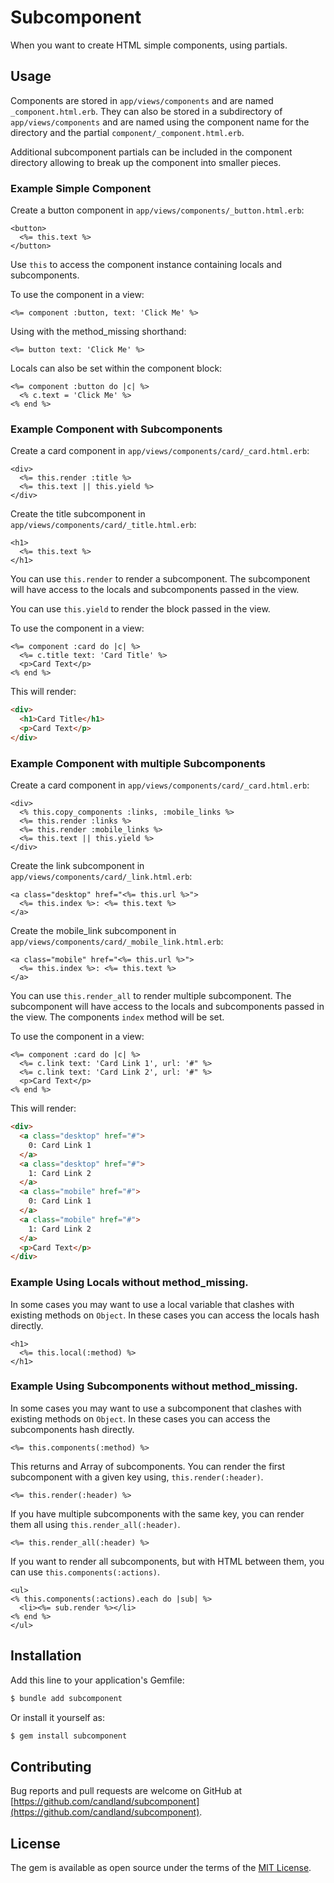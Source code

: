 # Subcomponent

When you want to create HTML simple components, using partials.

## Usage

Components are stored in `app/views/components` and are named `_component.html.erb`.
They can also be stored in a subdirectory of `app/views/components` and are named using the component name for the directory and the partial `component/_component.html.erb`.

Additional subcomponent partials can be included in the component directory allowing
to break up the component into smaller pieces.

### Example Simple Component

Create a button component in `app/views/components/_button.html.erb`:
```erb
<button>
  <%= this.text %>
</button>
```

Use `this` to access the component instance containing locals and subcomponents.

To use the component in a view:
```erb
<%= component :button, text: 'Click Me' %>
```

Using with the method_missing shorthand:
```erb
<%= button text: 'Click Me' %>
```

Locals can also be set within the component block:
```erb
<%= component :button do |c| %>
  <% c.text = 'Click Me' %>
<% end %>
```

### Example Component with Subcomponents

Create a card component in `app/views/components/card/_card.html.erb`:
```erb
<div>
  <%= this.render :title %>
  <%= this.text || this.yield %>
</div>
```

Create the title subcomponent in `app/views/components/card/_title.html.erb`:
```erb
<h1>
  <%= this.text %>
</h1>
```

You can use `this.render` to render a subcomponent. The subcomponent will have access
to the locals and subcomponents passed in the view.

You can use `this.yield` to render the block passed in the view.

To use the component in a view:
```erb
<%= component :card do |c| %>
  <%= c.title text: 'Card Title' %>
  <p>Card Text</p>
<% end %>
```

This will render:
```html
<div>
  <h1>Card Title</h1>
  <p>Card Text</p>
</div>
```

### Example Component with multiple Subcomponents

Create a card component in `app/views/components/card/_card.html.erb`:
```erb
<div>
  <% this.copy_components :links, :mobile_links %>
  <%= this.render :links %>
  <%= this.render :mobile_links %>
  <%= this.text || this.yield %>
</div>
```

Create the link subcomponent in `app/views/components/card/_link.html.erb`:
```erb
<a class="desktop" href="<%= this.url %>">
  <%= this.index %>: <%= this.text %>
</a>
```

Create the mobile_link subcomponent in `app/views/components/card/_mobile_link.html.erb`:
```erb
<a class="mobile" href="<%= this.url %>">
  <%= this.index %>: <%= this.text %>
</a>
```

You can use `this.render_all` to render multiple subcomponent. The subcomponent will have access
to the locals and subcomponents passed in the view. The components `index` method will be set.

To use the component in a view:
```erb
<%= component :card do |c| %>
  <%= c.link text: 'Card Link 1', url: '#" %>
  <%= c.link text: 'Card Link 2', url: '#" %>
  <p>Card Text</p>
<% end %>
```

This will render:
```html
<div>
  <a class="desktop" href="#">
    0: Card Link 1
  </a>
  <a class="desktop" href="#">
    1: Card Link 2
  </a>
  <a class="mobile" href="#">
    0: Card Link 1
  </a>
  <a class="mobile" href="#">
    1: Card Link 2
  </a>
  <p>Card Text</p>
</div>
```

### Example Using Locals without method_missing.

In some cases you may want to use a local variable that
clashes with existing methods on `Object`. In these cases you can access
the locals hash directly.
```erb
<h1>
  <%= this.local(:method) %>
</h1>
```

### Example Using Subcomponents without method_missing.

In some cases you may want to use a subcomponent that
clashes with existing methods on `Object`. In these cases you can access
the subcomponents hash directly.
```erb
<%= this.components(:method) %>
```

This returns and Array of subcomponents. You can render the first subcomponent with
a given key using, `this.render(:header)`.
```erb
<%= this.render(:header) %>
```

If you have multiple subcomponents with the same key, you can render them all using
`this.render_all(:header)`.
```erb
<%= this.render_all(:header) %>
```

If you want to render all subcomponents, but with HTML between them,
you can use `this.components(:actions)`.
```erb
<ul>
<% this.components(:actions).each do |sub| %>
  <li><%= sub.render %></li>
<% end %>
</ul>
```

## Installation

Add this line to your application's Gemfile:
```bash
$ bundle add subcomponent
```

Or install it yourself as:
```bash
$ gem install subcomponent
```

## Contributing

Bug reports and pull requests are welcome on GitHub at [https://github.com/candland/subcomponent](https://github.com/candland/subcomponent).

## License

The gem is available as open source under the terms of the [MIT License](https://opensource.org/licenses/MIT).
